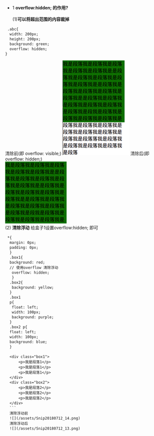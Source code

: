 - 1 **overflow:hidden; 的作用?**<br><br>(1)**可以将超出范围的内容裁掉**

 ```
  .abc{
   width: 200px;
   height: 200px;
   background: green;
   overflow: hidden;
}
 ```
 清除前(即 overflow: visible;)
 ![](/assets/Snip20180712_11.png)
 清除后(即 overflow: hidden;)<br>![](/assets/Snip20180712_12.png)
 <br>(2) **清除浮动** 给盒子1设置overflow:hidden; 即可

  ```
   *{
    margin: 0px;
    padding: 0px;
    }
    .box1{
    background: red;
    // 使用overflow 清除浮动
     overflow: hidden;
     }
    .box2{
     background: yellow;
    }
    .box1 
    p{   
     float: left;
     width: 100px;
     background: purple;
    }
    .box2 p{
    float: left;
    width: 100px;
    background: blue;
    }
 
    <div class="box1">
        <p>我是段落1</p>
        <p>我是段落1</p>
        <p>我是段落1</p>
    </div>
    <div class="box2">
        <p>我是段落2</p>
        <p>我是段落2</p>
        <p>我是段落2</p>
    </div>
    ```
    清除浮动前
    ![](/assets/Snip20180712_14.png)
    清除浮动后
    ![](/assets/Snip20180712_13.png)
